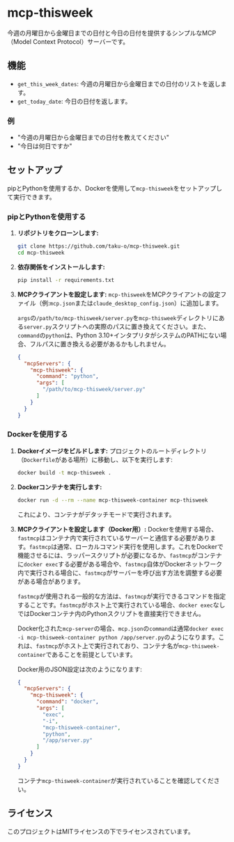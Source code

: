 # mcp-thisweek

今週の月曜日から金曜日までの日付と今日の日付を提供するシンプルなMCP（Model Context Protocol）サーバーです。

## 機能

-   `get_this_week_dates`: 今週の月曜日から金曜日までの日付のリストを返します。
-   `get_today_date`: 今日の日付を返します。

### 例

-   "今週の月曜日から金曜日までの日付を教えてください"
-   "今日は何日ですか"

## セットアップ

pipとPythonを使用するか、Dockerを使用して`mcp-thisweek`をセットアップして実行できます。

### pipとPythonを使用する

1.  **リポジトリをクローンします:**
    ```bash
    git clone https://github.com/taku-o/mcp-thisweek.git
    cd mcp-thisweek
    ```

2.  **依存関係をインストールします:**
    ```bash
    pip install -r requirements.txt
    ```

3.  **MCPクライアントを設定します:**
    `mcp-thisweek`をMCPクライアントの設定ファイル（例:`mcp.json`または`claude_desktop_config.json`）に追加します。

    `args`の`/path/to/mcp-thisweek/server.py`を`mcp-thisweek`ディレクトリにある`server.py`スクリプトへの実際のパスに置き換えてください。また、`command`の`python`は、Python 3.10+インタプリタがシステムのPATHにない場合、フルパスに置き換える必要があるかもしれません。

    ```json
    {
      "mcpServers": {
        "mcp-thisweek": {
          "command": "python",
          "args": [
            "/path/to/mcp-thisweek/server.py"
          ]
        }
      }
    }
    ```

### Dockerを使用する

1.  **Dockerイメージをビルドします:**
    プロジェクトのルートディレクトリ（`Dockerfile`がある場所）に移動し、以下を実行します:
    ```bash
    docker build -t mcp-thisweek .
    ```

2.  **Dockerコンテナを実行します:**
    ```bash
    docker run -d --rm --name mcp-thisweek-container mcp-thisweek
    ```
    これにより、コンテナがデタッチモードで実行されます。

3.  **MCPクライアントを設定します（Docker用）:**
    Dockerを使用する場合、`fastmcp`はコンテナ内で実行されているサーバーと通信する必要があります。`fastmcp`は通常、ローカルコマンド実行を使用します。これをDockerで機能させるには、ラッパースクリプトが必要になるか、`fastmcp`がコンテナに`docker exec`する必要がある場合や、`fastmcp`自体がDockerネットワーク内で実行される場合に、`fastmcp`がサーバーを呼び出す方法を調整する必要がある場合があります。

    `fastmcp`が使用される一般的な方法は、`fastmcp`が実行できるコマンドを指定することです。`fastmcp`がホスト上で実行されている場合、`docker exec`なしではDockerコンテナ内のPythonスクリプトを直接実行できません。

    Docker化された`mcp-server`の場合、`mcp.json`の`command`は通常`docker exec -i mcp-thisweek-container python /app/server.py`のようになります。これは、`fastmcp`がホスト上で実行されており、コンテナ名が`mcp-thisweek-container`であることを前提としています。

    Docker用のJSON設定は次のようになります:
    ```json
    {
      "mcpServers": {
        "mcp-thisweek": {
          "command": "docker",
          "args": [
            "exec",
            "-i",
            "mcp-thisweek-container",
            "python",
            "/app/server.py"
          ]
        }
      }
    }
    ```
    コンテナ`mcp-thisweek-container`が実行されていることを確認してください。

## ライセンス

このプロジェクトはMITライセンスの下でライセンスされています。

